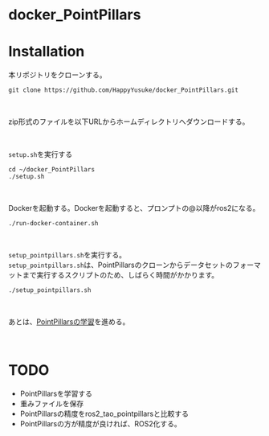 # docker_PointPillars

# Installation
本リポジトリをクローンする。

```
git clone https://github.com/HappyYusuke/docker_PointPillars.git
```

</br>

zip形式のファイルを以下URLからホームディレクトリへダウンロードする。

</br>

```setup.sh```を実行する

```
cd ~/docker_PointPillars
./setup.sh
```

</br>

Dockerを起動する。Dockerを起動すると、プロンプトの@以降がros2になる。

```
./run-docker-container.sh
```

</br>

```setup_pointpillars.sh```を実行する。</br>
```setup_pointpillars.sh```は、PointPillarsのクローンからデータセットのフォーマットまで実行するスクリプトのため、しばらく時間がかかります。

```
./setup_pointpillars.sh
```

</br>

あとは、[PointPillarsの学習](https://github.com/zhulf0804/PointPillars#training)を進める。

</br>

# TODO

* PointPillarsを学習する
* 重みファイルを保存
* PointPillarsの精度をros2_tao_pointpillarsと比較する
* PointPillarsの方が精度が良ければ、ROS2化する。
